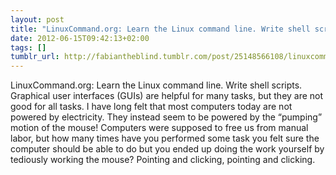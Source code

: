 ```yaml
---
layout: post
title: "LinuxCommand.org: Learn the Linux command line. Write shell scripts."
date: 2012-06-15T09:42:13+02:00
tags: []
tumblr_url: http://fabiantheblind.tumblr.com/post/25148566108/linuxcommand-org-learn-the-linux-command-line-write
---
```

LinuxCommand.org: Learn the Linux command line. Write shell scripts.
  Graphical user interfaces (GUIs) are helpful for many tasks, but they are not good for all tasks. I have long felt that most computers today are not powered by electricity. They instead seem to be powered by the “pumping” motion of the mouse! Computers were supposed to free us from manual labor, but how many times have you performed some task you felt sure the computer should be able to do but you ended up doing the work yourself by tediously working the mouse? Pointing and clicking, pointing and clicking.
